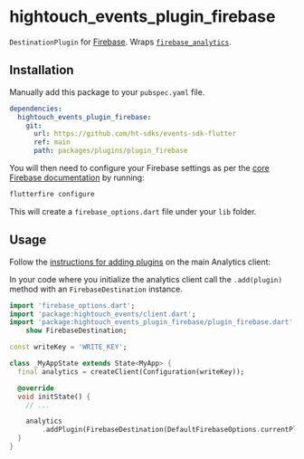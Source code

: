 # hightouch_events_plugin_firebase

`DestinationPlugin` for [Firebase](https://firebase.google.com). Wraps [`firebase_analytics`](https://pub.dev/packages/firebase_analytics).

## Installation

Manually add this package to your `pubspec.yaml` file.

```yaml
dependencies:
  hightouch_events_plugin_firebase:
    git:
      url: https://github.com/ht-sdks/events-sdk-flutter
      ref: main
      path: packages/plugins/plugin_firebase
```

You will then need to configure your Firebase settings as per the [core Firebase documentation](https://firebase.google.com/docs/flutter/setup?platform=web) by running:

```bash
flutterfire configure
```

This will create a `firebase_options.dart` file under your `lib` folder.

## Usage

Follow the [instructions for adding plugins](https://github.com/ht-sdks/events-sdk-flutter_#adding-plugins) on the main Analytics client:

In your code where you initialize the analytics client call the `.add(plugin)` method with an `FirebaseDestination` instance.

```dart
import 'firebase_options.dart';
import 'package:hightouch_events/client.dart';
import 'package:hightouch_events_plugin_firebase/plugin_firebase.dart'
    show FirebaseDestination;

const writeKey = 'WRITE_KEY';

class _MyAppState extends State<MyApp> {
  final analytics = createClient(Configuration(writeKey));

  @override
  void initState() {
    // ...

    analytics
        .addPlugin(FirebaseDestination(DefaultFirebaseOptions.currentPlatform));
  }
}
```
